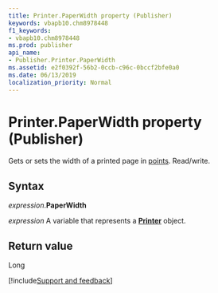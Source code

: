 ```yaml
---
title: Printer.PaperWidth property (Publisher)
keywords: vbapb10.chm8978448
f1_keywords:
- vbapb10.chm8978448
ms.prod: publisher
api_name:
- Publisher.Printer.PaperWidth
ms.assetid: e2f0392f-56b2-0ccb-c96c-0bccf2bfe0a0
ms.date: 06/13/2019
localization_priority: Normal
---
```



# Printer.PaperWidth property (Publisher)

Gets or sets the width of a printed page in [points](../language/glossary/vbe-glossary.md#point). Read/write.


## Syntax

_expression_.**PaperWidth**

_expression_ A variable that represents a **[Printer](Publisher.Printer.md)** object.


## Return value

Long

[!include[Support and feedback](~/includes/feedback-boilerplate.md)]